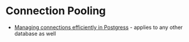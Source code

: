 
# Connection Pooling

* [Managing connections efficiently in Postgress](https://brandur.org/postgres-connections) - applies to any other database as well
